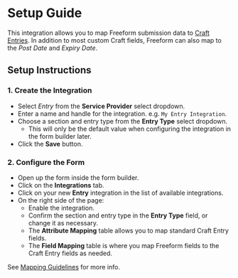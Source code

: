 # Setup Guide

This integration allows you to map Freeform submission data to [Craft Entries](https://craftcms.com/docs/4.x/entries.html). In addition to most custom Craft fields, Freeform can also map to the *Post Date* and *Expiry Date*.

## Setup Instructions

### 1. Create the Integration

- Select *Entry* from the **Service Provider** select dropdown.
- Enter a name and handle for the integration. e.g. `My Entry Integration`.
- Choose a section and entry type from the **Entry Type** select dropdown.
    - This will only be the default value when configuring the integration in the form builder later.
- Click the **Save** button.

### 2. Configure the Form

- Open up the form inside the form builder.
- Click on the **Integrations** tab.
- Click on your new **Entry** integration in the list of available integrations.
- On the right side of the page:
    - Enable the integration.
    - Confirm the section and entry type in the **Entry Type** field, or change it as necessary.
    - The **Attribute Mapping** table allows you to map standard Craft Entry fields.
    - The **Field Mapping** table is where you map Freeform fields to the Craft Entry fields as needed.

See [Mapping Guidelines](https://docs.solspace.com/craft/freeform/v5/integrations/elements/#mapping-guidelines) for more info.